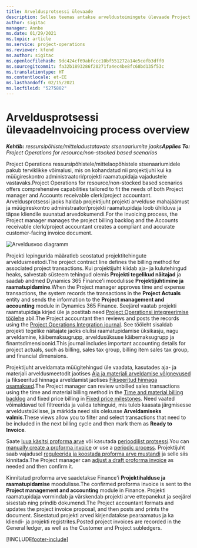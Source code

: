 ```yaml
---
title: Arveldusprotsessi ülevaade
description: Selles teemas antakse arveldustoimingute ülevaade Project Operationsis ressursipõhiste/mittelaopõhiste stsenaariumide korral.
author: sigitac
manager: Annbe
ms.date: 01/29/2021
ms.topic: article
ms.service: project-operations
ms.reviewer: kfend
ms.author: sigitac
ms.openlocfilehash: 9dc424cf69abfccc10bf551272a14e5cefb3dff0
ms.sourcegitcommit: fa32b1893286f20271fa4ec4be8fc68bd135f53c
ms.translationtype: HT
ms.contentlocale: et-EE
ms.lasthandoff: 02/15/2021
ms.locfileid: "5275802"
---
```

# <a name="invoicing-process-overview"></a><span data-ttu-id="448ba-103">Arveldusprotsessi ülevaade</span><span class="sxs-lookup"><span data-stu-id="448ba-103">Invoicing process overview</span></span>

<span data-ttu-id="448ba-104">_**Kehtib:** ressursipõhiste/mitteladustatavate stsenaariumite jaoks_</span><span class="sxs-lookup"><span data-stu-id="448ba-104">_**Applies To:** Project Operations for resource/non-stocked based scenarios_</span></span>

<span data-ttu-id="448ba-105">Project Operations ressursipõhistele/mittelaopõhistele stsenaariumidele pakub terviklikke võimalusi, mis on kohandatud nii projektijuhi kui ka müügireskontro administraatori/projekti raamatupidaja vajadustele vastavaks.</span><span class="sxs-lookup"><span data-stu-id="448ba-105">Project Operations for resource/non-stocked based scenarios offers comprehensive capabilities tailored to fit the needs of both Project manager and Accounts receivable clerk/project accountant.</span></span> <span data-ttu-id="448ba-106">Arveldusprotsessi jaoks haldab projektijuht projekti arvelduse mahajäämust ja müügireskontro administraator/projekti raamatupidaja loob ühilduva ja täpse kliendile suunatud arvedokumendi.</span><span class="sxs-lookup"><span data-stu-id="448ba-106">For the invoicing process, the Project manager manages the project billing backlog and the Accounts receivable clerk/project accountant creates a compliant and accurate customer-facing invoice document.</span></span>

![Arveldusvoo diagramm](./media/invoicing-flow.png)

<span data-ttu-id="448ba-108">Projekti lepingurida määratleb seostatud projektitehingute arveldusmeetodi.</span><span class="sxs-lookup"><span data-stu-id="448ba-108">The project contract line defines the billing method for associated project transactions.</span></span> <span data-ttu-id="448ba-109">Kui projektijuht kiidab aja- ja kulutehingud heaks, salvestab süsteem tehingud olemis **Projekti tegelikud näitajad** ja saadab andmed Dynamics 365 Finance'i moodulisse **Projektijuhtimine ja raamatupidamine**.</span><span class="sxs-lookup"><span data-stu-id="448ba-109">When the Project manager approves time and expense transactions, the system records the transactions in the **Project Actuals** entity and sends the information to the **Project management and accounting** module in Dynamics 365 Finance.</span></span> <span data-ttu-id="448ba-110">Seejärel vaatab projekti raamatupidaja kirjed üle ja postitab need [Project Operationsi integreerimise töölehe](../project-accounting/project-operations-integration-journal.md) abil.</span><span class="sxs-lookup"><span data-stu-id="448ba-110">The Project accountant then reviews and posts the records using the [Project Operations Integration journal](../project-accounting/project-operations-integration-journal.md).</span></span> <span data-ttu-id="448ba-111">See tööleht sisaldab projekti tegelike näitajate jaoks olulisi raamatupidamise üksikasju, nagu arveldamine, käibemaksugrupp, arveldusüksuse käibemaksugrupp ja finantsdimensioonid.</span><span class="sxs-lookup"><span data-stu-id="448ba-111">This journal includes important accounting details for project actuals, such as billing, sales tax group, billing item sales tax group, and financial dimensions.</span></span>

<span data-ttu-id="448ba-112">Projektijuht arveldamata müügitehingud üle vaadata, kasutades aja- ja materjali arveldusmeetodit jaotises [Aja ja materjali arveldamise võlgnevused](../proforma-invoicing/manage-billing-backlog.md#time-and-material-billing-backlog) ja fikseeritud hinnaga arveldamist jaotises [Fikseeritud hinnaga osamaksed](../proforma-invoicing/manage-billing-backlog.md#fixed-price-milestones).</span><span class="sxs-lookup"><span data-stu-id="448ba-112">The Project manager can review unbilled sales transactions using the time and material billing method in the [Time and material billing backlog](../proforma-invoicing/manage-billing-backlog.md#time-and-material-billing-backlog) and fixed price billing in [Fixed price milestones](../proforma-invoicing/manage-billing-backlog.md#fixed-price-milestones).</span></span> <span data-ttu-id="448ba-113">Need vaated võimaldavad teil filtreerida ja valida tehinguid, mis tuleb kaasata järgmisesse arveldustsüklisse, ja märkida need siis olekusse **Arveldamiseks valmis**.</span><span class="sxs-lookup"><span data-stu-id="448ba-113">These views allow you to filter and select transactions that need to be included in the next billing cycle and then mark them as **Ready to Invoice**.</span></span>

<span data-ttu-id="448ba-114">Saate [luua käsitsi proforma arve](../proforma-invoicing/create-manual-proforma-invoice.md) või kasutada [perioodilist protsessi](../proforma-invoicing/configure-automated-invoice-creation.md).</span><span class="sxs-lookup"><span data-stu-id="448ba-114">You can [manually create a proforma invoice](../proforma-invoicing/create-manual-proforma-invoice.md) or use a [periodic process](../proforma-invoicing/configure-automated-invoice-creation.md).</span></span> <span data-ttu-id="448ba-115">Projektijuht saab vajadusel [reguleerida ja koostada proforma arve mustandi](../proforma-invoicing/manage-proforma-invoice.md) ja selle siis kinnitada.</span><span class="sxs-lookup"><span data-stu-id="448ba-115">The Project manager can [adjust a draft proforma invoice](../proforma-invoicing/manage-proforma-invoice.md) as needed and then confirm it.</span></span>

<span data-ttu-id="448ba-116">Kinnitatud proforma arve saadetakse Finance'i **Projektihalduse ja raamatupidamise** moodulisse.</span><span class="sxs-lookup"><span data-stu-id="448ba-116">The confirmed proforma invoice is sent to the **Project management and accounting** module in Finance.</span></span> <span data-ttu-id="448ba-117">Projekti raamatupidaja vormindab ja värskendab projekti arve ettepanekut ja seejärel sisestab ning prindib dokumendi.</span><span class="sxs-lookup"><span data-stu-id="448ba-117">The Project accountant formats and updates the project invoice proposal, and then posts and prints the document.</span></span> <span data-ttu-id="448ba-118">Sisestatud projekti arved kirjendatakse pearaamatus ja ka kliendi- ja projekti registrites.</span><span class="sxs-lookup"><span data-stu-id="448ba-118">Posted project invoices are recorded in the General ledger, as well as the Customer and Project subledgers.</span></span>


[!INCLUDE[footer-include](../includes/footer-banner.md)]